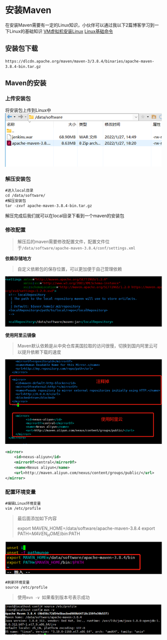 # 安装Maven
在安装Maven需要有一定的Linux知识，小伙伴可以通过我以下2篇博客学习到一下Linux的基础知识
[VM虚拟机安装Linux](VMware-克隆虚拟机.md)
[Linux基础命令](Linux-安装和常用命令.md)

## 安装包下载
`https://dlcdn.apache.org/maven/maven-3/3.8.4/binaries/apache-maven-3.8.4-bin.tar.gz`

## Maven的安装
### 上传安装包
将安装包上传到Linux中
![image-20220127182022124](./images/image-20220127182022124.png)

### 解压安装包
~~~shell
#进入local目录
cd /data/software/
#解压安装包
tar -zxvf apache-maven-3.8.4-bin.tar.gz
~~~
解压完成后我们就可以在local目录下看到一个maven的安装包
### 修改配置

> 解压后的maven需要修改配置文件，配置文件位于`/data/software/apache-maven-3.8.4/conf/settings.xml`

**依赖存储地方**

> 自定义依赖包的保存位置，可以更加便于自己管理依赖

![image-20220127184523823](./images/image-20220127184523823.png)

**使用阿里云镜像**

> Maven默认依赖是从中央仓库美国拉取的访问很慢，切换到国内阿里云可以提升依赖下载的速度

![image-20220127185103791](./images/image-20220127185103791.png)

~~~xml
<mirror>
    <id>nexus-aliyun</id>
    <mirrorOf>central</mirrorOf>
    <name>Nexus aliyun</name>
    <url>http://maven.aliyun.com/nexus/content/groups/public/</url>
</mirror>
~~~

### 配置环境变量

~~~shell
#编辑Linux环境变量
vim /etc/profile
~~~

> 最后面添加如下内容
>
> export MAVEN_HOME=/data/software/apache-maven-3.8.4
> export PATH=$MAVEN_HOME/bin:$PATH

![image-20220127185503853](./images/image-20220127185503853.png)

~~~shell
#刷新环境变量
source /etc/profile
~~~

> 使用`mvn -v `如果看到版本号表示成功

![image-20220127185718191](./images/image-20220127185718191.png)
